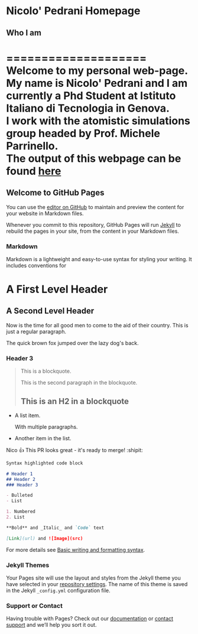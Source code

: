 # Nicolo' Pedrani Homepage

## Who I am
====================   
Welcome to my personal web-page. My name is Nicolo' Pedrani and I am currently a Phd Student at Istituto Italiano di Tecnologia in Genova.  
I work with the **atomistic simulations group** headed by Prof. Michele Parrinello.  
The output of this webpage can be found [here](https://nicolopedrani.github.io/)    
====================      
     

## Welcome to GitHub Pages

You can use the [editor on GitHub](https://github.com/nicolopedrani/nicolopedrani.github.io/edit/main/README.md) to maintain and preview the content for your website in Markdown files.

Whenever you commit to this repository, GitHub Pages will run [Jekyll](https://jekyllrb.com/) to rebuild the pages in your site, from the content in your Markdown files.

### Markdown

Markdown is a lightweight and easy-to-use syntax for styling your writing. It includes conventions for

A First Level Header
====================

A Second Level Header
---------------------

Now is the time for all good men to come to
the aid of their country. This is just a
regular paragraph.

The quick brown fox jumped over the lazy
dog's back.

### Header 3

> This is a blockquote.
> 
> This is the second paragraph in the blockquote.
>
> ## This is an H2 in a blockquote

*   A list item.

    With multiple paragraphs.

*   Another item in the list.

Nico :+1: This PR looks great - it's ready to merge! :shipit:

```markdown
Syntax highlighted code block

# Header 1
## Header 2
### Header 3

- Bulleted
- List

1. Numbered
2. List

**Bold** and _Italic_ and `Code` text

[Link](url) and ![Image](src)
```

For more details see [Basic writing and formatting syntax](https://docs.github.com/en/github/writing-on-github/getting-started-with-writing-and-formatting-on-github/basic-writing-and-formatting-syntax).

### Jekyll Themes

Your Pages site will use the layout and styles from the Jekyll theme you have selected in your [repository settings](https://github.com/nicolopedrani/nicolopedrani.github.io/settings/pages). The name of this theme is saved in the Jekyll `_config.yml` configuration file.

### Support or Contact

Having trouble with Pages? Check out our [documentation](https://docs.github.com/categories/github-pages-basics/) or [contact support](https://support.github.com/contact) and we’ll help you sort it out.
